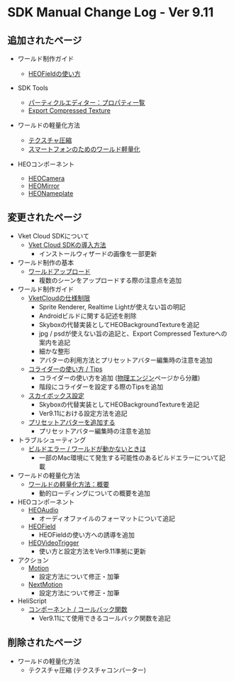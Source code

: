 # SDK Manual Change Log - Ver 9.11

## 追加されたページ

- ワールド制作ガイド
  - [HEOFieldの使い方](https://vrhikky.github.io/VketCloudSDK_Documents/9.11/WorldMakingGuide/HEOFieldTips.html)
- SDK Tools
  - [パーティクルエディター：プロパティ一覧](https://vrhikky.github.io/VketCloudSDK_Documents/9.11/particleeditor/pe_about_properties.html)
  - [Export Compressed Texture](https://vrhikky.github.io/VketCloudSDK_Documents/9.11/SDKTools/ExportCompressedTexture.html)
- ワールドの軽量化方法
  - [テクスチャ圧縮](https://vrhikky.github.io/VketCloudSDK_Documents/9.11/WorldOptimization/TextureCompression.html)
  - [スマートフォンのためのワールド軽量化](https://vrhikky.github.io/VketCloudSDK_Documents/9.11/WorldOptimization/SmartphoneOptimization.html)

- HEOコンポーネント
  - [HEOCamera](https://vrhikky.github.io/VketCloudSDK_Documents/9.11/HEOComponents/HEOCamera.html)
  - [HEOMirror](https://vrhikky.github.io/VketCloudSDK_Documents/9.11/HEOComponents/HEOMirror.html)
  - [HEONameplate](https://vrhikky.github.io/VketCloudSDK_Documents/9.11/HEOComponents/HEONameplate.html)

## 変更されたページ

- Vket Cloud SDKについて
  - [Vket Cloud SDKの導入方法](https://vrhikky.github.io/VketCloudSDK_Documents/9.11/AboutVketCloudSDK/SetupSDK_external.html)
    - インストールウィザードの画像を一部更新
- ワールド制作の基本
  - [ワールドアップロード](https://vrhikky.github.io/VketCloudSDK_Documents/9.11/FirstStep/WorldUpload.html)
    - 複数のシーンをアップロードする際の注意点を追加
- ワールド制作ガイド
  - [VketCloudの仕様制限](https://vrhikky.github.io/VketCloudSDK_Documents/9.11/WorldMakingGuide/UnityGuidelines.html)
    - Sprite Renderer, Realtime Lightが使えない旨の明記
    - Androidビルドに関する記述を削除
    - Skyboxの代替実装としてHEOBackgroundTextureを追記
    - jpg / psdが使えない旨の追記と、Export Compressed Textureへの案内を追記
    - 細かな整形
    - アバターの利用方法とプリセットアバター編集時の注意を追加
  - [コライダーの使い方 / Tips](https://vrhikky.github.io/VketCloudSDK_Documents/9.11/WorldMakingGuide/Collider.html)
    - コライダーの使い方を追加 ([物理エンジン](https://vrhikky.github.io/VketCloudSDK_Documents/9.11/WorldMakingGuide/PhysicsEngine.html)ページから分離)
    - 階段にコライダーを設定する際のTipsを追加
  - [スカイボックス設定](https://vrhikky.github.io/VketCloudSDK_Documents/9.11/WorldMakingGuide/Skybox.html)
    - Skyboxの代替実装としてHEOBackgroundTextureを追記
    - Ver9.11における設定方法を追記
  - [プリセットアバターを追加する](https://vrhikky.github.io/VketCloudSDK_Documents/9.11/WorldMakingGuide/PresetAvatar.html)
    - プリセットアバター編集時の注意を追加
- トラブルシューティング
  - [ビルドエラー / ワールドが動かないときは](https://vrhikky.github.io/VketCloudSDK_Documents/9.11/troubleshooting/BuildError.html)
    - 一部のMac環境にて発生する可能性のあるビルドエラーについて記載
- ワールドの軽量化方法
  - [ワールドの軽量化方法：概要](https://vrhikky.github.io/VketCloudSDK_Documents/9.11/WorldMakingGuide/WorldOptimization.html)
    - 動的ローディングについての概要を追加
- HEOコンポーネント
  - [HEOAudio](https://vrhikky.github.io/VketCloudSDK_Documents/9.11/HEOComponents/HEOAudio.html)
    - オーディオファイルのフォーマットについて追記
  - [HEOField](https://vrhikky.github.io/VketCloudSDK_Documents/9.11/HEOComponents/HEOField.html)
    - HEOFieldの使い方への誘導を追加
  - [HEOVideoTrigger](https://vrhikky.github.io/VketCloudSDK_Documents/9.11/HEOComponents/HEOVideoTrigger.html)
    - 使い方と設定方法をVer9.11準拠に更新
- アクション
  - [Motion](https://vrhikky.github.io/VketCloudSDK_Documents/latest/Actions/Avatar/Motion.html)
    - 設定方法について修正・加筆
  - [NextMotion](https://vrhikky.github.io/VketCloudSDK_Documents/latest/Actions/Avatar/NextMotion.html)
    - 設定方法について修正・加筆
- HeliScript
  - [コンポーネント / コールバック関数](https://vrhikky.github.io/VketCloudSDK_Documents/9.11/hs/hs_component.html)
    - Ver9.11にて使用できるコールバック関数を追記

## 削除されたページ

- ワールドの軽量化方法
  - テクスチャ圧縮 (テクスチャコンバーター)
